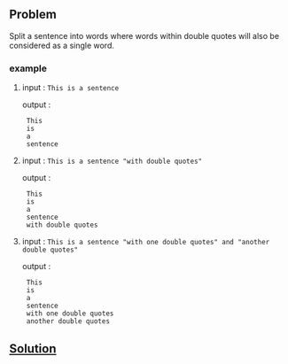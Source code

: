 
## Problem

Split a sentence into words where words within double quotes will also be considered as a single word.

### example

1. input : `This is a sentence`
   
   output : 
   ```
    This
    is
    a
    sentence
   ```

2. input : `This is a sentence "with double quotes"`
   
   output : 
   ```
    This
    is
    a
    sentence
    with double quotes
   ```

3. input : `This is a sentence "with one double quotes" and "another double quotes"`
   
   output : 
   ```
    This
    is
    a
    sentence
    with one double quotes
    another double quotes
   ```

 ## [Solution](/src/001_SplitSentence/Solution.cs)

 
